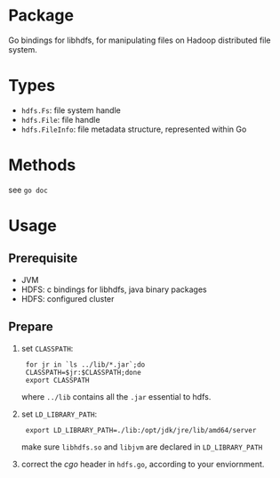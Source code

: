 # Package #

Go bindings for libhdfs, for manipulating files on Hadoop distributed file system.

# Types #

- `hdfs.Fs`: file system handle
- `hdfs.File`: file handle
- `hdfs.FileInfo`: file metadata structure, represented within Go

# Methods #

see `go doc`

# Usage #

## Prerequisite ##

- JVM
- HDFS: c bindings for libhdfs, java binary packages
- HDFS: configured cluster

## Prepare ##

1. set `CLASSPATH`:

        for jr in `ls ../lib/*.jar`;do
        CLASSPATH=$jr:$CLASSPATH;done
        export CLASSPATH

    where `../lib` contains all the `.jar` essential to hdfs.

2. set `LD_LIBRARY_PATH`:

        export LD_LIBRARY_PATH=./lib:/opt/jdk/jre/lib/amd64/server

    make sure `libhdfs.so` and `libjvm` are declared in `LD_LIBRARY_PATH`

3. correct the _cgo_ header in `hdfs.go`, according to your enviornment.


